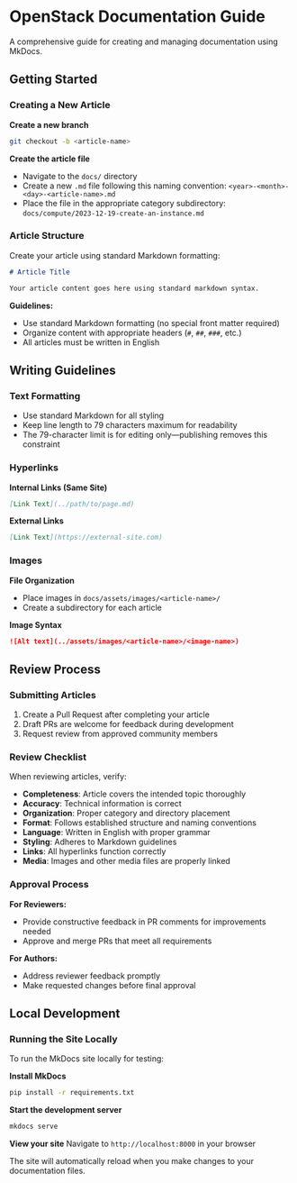 # OpenStack Documentation Guide

A comprehensive guide for creating and managing documentation using MkDocs.

## Getting Started

### Creating a New Article

**Create a new branch**
```bash
git checkout -b <article-name>
```

**Create the article file**
- Navigate to the `docs/` directory
- Create a new `.md` file following this naming convention: `<year>-<month>-<day>-<article-name>.md`
- Place the file in the appropriate category subdirectory: `docs/compute/2023-12-19-create-an-instance.md`

### Article Structure

Create your article using standard Markdown formatting:

```markdown
# Article Title

Your article content goes here using standard markdown syntax.
```

**Guidelines:**
- Use standard Markdown formatting (no special front matter required)
- Organize content with appropriate headers (`#`, `##`, `###`, etc.)
- All articles must be written in English

## Writing Guidelines

### Text Formatting
- Use standard Markdown for all styling
- Keep line length to 79 characters maximum for readability
- The 79-character limit is for editing only—publishing removes this constraint

### Hyperlinks

**Internal Links (Same Site)**
```markdown
[Link Text](../path/to/page.md)
```

**External Links**
```markdown
[Link Text](https://external-site.com)
```

### Images

**File Organization**
- Place images in `docs/assets/images/<article-name>/`
- Create a subdirectory for each article

**Image Syntax**
```markdown
![Alt text](../assets/images/<article-name>/<image-name>)
```

## Review Process

### Submitting Articles

1. Create a Pull Request after completing your article
2. Draft PRs are welcome for feedback during development
3. Request review from approved community members

### Review Checklist

When reviewing articles, verify:

- **Completeness**: Article covers the intended topic thoroughly
- **Accuracy**: Technical information is correct
- **Organization**: Proper category and directory placement
- **Format**: Follows established structure and naming conventions
- **Language**: Written in English with proper grammar
- **Styling**: Adheres to Markdown guidelines
- **Links**: All hyperlinks function correctly
- **Media**: Images and other media files are properly linked

### Approval Process

**For Reviewers:**
- Provide constructive feedback in PR comments for improvements needed
- Approve and merge PRs that meet all requirements

**For Authors:**
- Address reviewer feedback promptly
- Make requested changes before final approval

## Local Development

### Running the Site Locally

To run the MkDocs site locally for testing:

**Install MkDocs**
```bash
pip install -r requirements.txt
```

**Start the development server**
```bash
mkdocs serve
```

**View your site**
Navigate to `http://localhost:8000` in your browser

The site will automatically reload when you make changes to your documentation files.